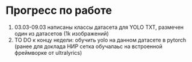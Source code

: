 # Прогресс по работе
1. 03.03-09.03 написаны классы датасета для YOLO TXT, размечен один из датасетов (1k изображений)
2. TO DO к концу недели: обучить yolo на данном датасете в pytorch (ранее для доклада НИР сетка обучалаьс на встроенной фреймворке от ultralyrics)